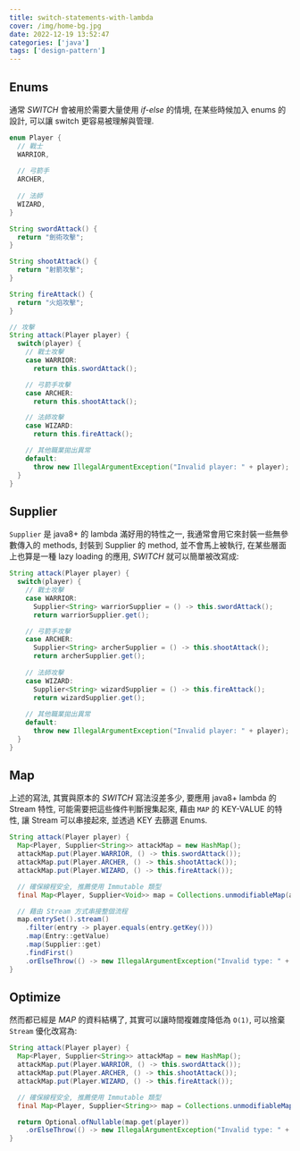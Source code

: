 ```yaml
---
title: switch-statements-with-lambda
cover: /img/home-bg.jpg
date: 2022-12-19 13:52:47
categories: ['java']
tags: ['design-pattern']
---
```

## Enums
通常 _SWITCH_ 會被用於需要大量使用 _if-else_ 的情境, 在某些時候加入 enums 的設計, 可以讓 switch 更容易被理解與管理.
```java
enum Player {
  // 戰士
  WARRIOR,
  
  // 弓箭手
  ARCHER,
  
  // 法師
  WIZARD,
}
```

```java
String swordAttack() {
  return "劍術攻擊";
}

String shootAttack() {
  return "射箭攻擊";
}

String fireAttack() {
  return "火焰攻擊";
}

// 攻擊
String attack(Player player) {
  switch(player) {
    // 戰士攻擊
    case WARRIOR:
      return this.swordAttack();

    // 弓箭手攻擊
    case ARCHER:
      return this.shootAttack();

    // 法師攻擊
    case WIZARD:
      return this.fireAttack();

    // 其他職業拋出異常  
    default:
      throw new IllegalArgumentException("Invalid player: " + player);
  }
}
```

## Supplier
`Supplier` 是 java8+ 的 lambda 滿好用的特性之一, 我通常會用它來封裝一些無參數傳入的 methods, 封裝到 Supplier 的 method, 並不會馬上被執行, 在某些層面上也算是一種 lazy loading 的應用, _SWITCH_ 就可以簡單被改寫成:
```java
String attack(Player player) {
  switch(player) {
    // 戰士攻擊
    case WARRIOR:
      Supplier<String> warriorSupplier = () -> this.swordAttack();
      return warriorSupplier.get();

    // 弓箭手攻擊
    case ARCHER:
      Supplier<String> archerSupplier = () -> this.shootAttack();
      return archerSupplier.get();
      
    // 法師攻擊
    case WIZARD:
      Supplier<String> wizardSupplier = () -> this.fireAttack();
      return wizardSupplier.get();
      
    // 其他職業拋出異常    
    default:
      throw new IllegalArgumentException("Invalid player: " + player);
  }
}
```

## Map
上述的寫法, 其實與原本的 _SWITCH_ 寫法沒差多少, 要應用 java8+ lambda 的 Stream 特性, 可能需要把這些條件判斷搜集起來, 藉由 `MAP` 的 KEY-VALUE 的特性, 讓 Stream 可以串接起來, 並透過 KEY 去篩選 Enums.
```java
String attack(Player player) {
  Map<Player, Supplier<String>> attackMap = new HashMap();
  attackMap.put(Player.WARRIOR, () -> this.swordAttack());
  attackMap.put(Player.ARCHER, () -> this.shootAttack());
  attackMap.put(Player.WIZARD, () -> this.fireAttack());

  // 確保線程安全, 推薦使用 Immutable 類型
  final Map<Player, Supplier<Void>> map = Collections.unmodifiableMap(attackMap);

  // 藉由 Stream 方式串接整個流程
  map.entrySet().stream()
    .filter(entry -> player.equals(entry.getKey()))
    .map(Entry::getValue)
    .map(Supplier::get)
    .findFirst()
    .orElseThrow(() -> new IllegalArgumentException("Invalid type: " + type));  
}
```

## Optimize
然而都已經是 _MAP_ 的資料結構了, 其實可以讓時間複雜度降低為 `O(1)`, 可以捨棄 `Stream` 優化改寫為:
```java
String attack(Player player) {
  Map<Player, Supplier<String>> attackMap = new HashMap();
  attackMap.put(Player.WARRIOR, () -> this.swordAttack());
  attackMap.put(Player.ARCHER, () -> this.shootAttack());
  attackMap.put(Player.WIZARD, () -> this.fireAttack());

  // 確保線程安全, 推薦使用 Immutable 類型
  final Map<Player, Supplier<String>> map = Collections.unmodifiableMap(attackMap);

  return Optional.ofNullable(map.get(player))
    .orElseThrow(() -> new IllegalArgumentException("Invalid type: " + player));
}
```
